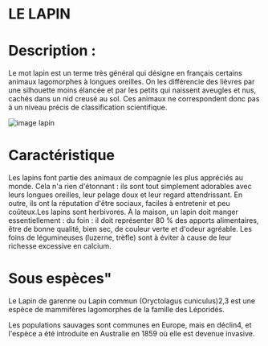 # LE LAPIN

# Description : 
Le mot lapin est un terme très général qui désigne en français certains animaux lagomorphes à longues oreilles. On les différencie des lièvres par une silhouette moins élancée et par les petits qui naissent aveugles et nus, cachés dans un nid creusé au sol. Ces animaux ne correspondent donc pas à un niveau précis de classification scientifique. 

![image lapin](https://www.chroniquedisney.fr/imgPerso/secondsroles/1951-lapinblanc-02.jpg)

# Caractéristique
Les lapins font partie des animaux de compagnie les plus appréciés au monde. Cela n'a rien d'étonnant : ils sont tout simplement adorables avec leurs longues oreilles, leur pelage doux et leur regard attendrissant. En outre, ils ont la réputation d'être sociaux, faciles à entretenir et peu coûteux.Les lapins sont herbivores. À la maison, un lapin doit manger essentiellement : du foin : il doit représenter 80 % des apports alimentaires, être de bonne qualité, bien sec, de couleur verte et d'odeur agréable. Les foins de légumineuses (luzerne, trèfle) sont à éviter à cause de leur richesse excessive en calcium.

# Sous espèces" 
Le Lapin de garenne ou Lapin commun (Oryctolagus cuniculus)2,3 est une espèce de mammifères lagomorphes de la famille des Léporidés.

Les populations sauvages sont communes en Europe, mais en déclin4, et l'espèce a été introduite en Australie en 1859 où elle est devenue invasive. 